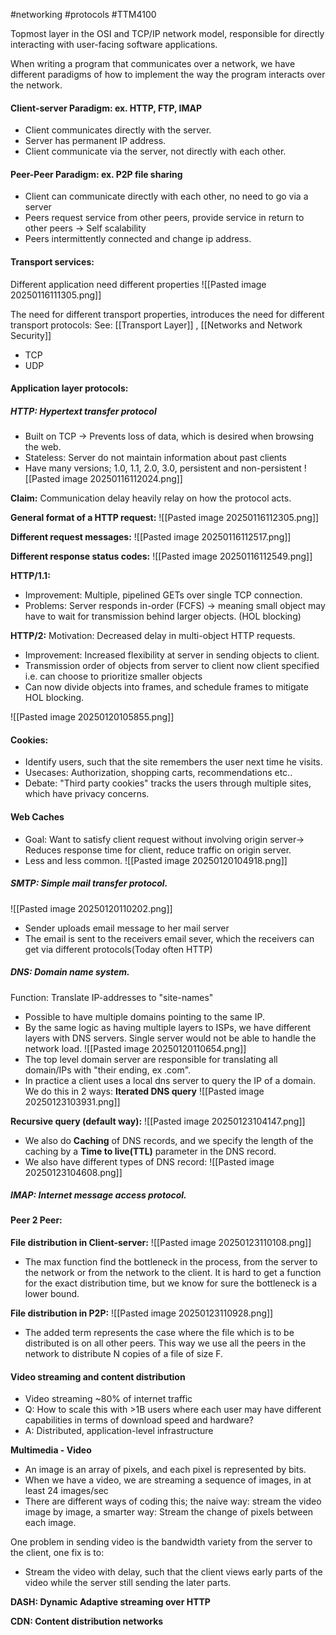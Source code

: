 #networking #protocols #TTM4100




Topmost layer in the OSI and TCP/IP network model, responsible for directly interacting with user-facing software applications. 

When writing a program that communicates over a network, we have different paradigms of how to implement the way the program interacts over the network. 

#### Client-server Paradigm: ex. HTTP, FTP, IMAP
- Client communicates directly with the server.
- Server has permanent IP address.
- Client communicate via the server, not directly with each other.

#### Peer-Peer Paradigm: ex. P2P file sharing 
- Client can communicate directly with each other, no need to go via a server 
- Peers request service from other peers, provide service in return to other peers -> Self scalability 
- Peers intermittently connected and change ip address. 


####  Transport services:
Different application need different properties 
![[Pasted image 20250116111305.png]]

The need for different transport properties, introduces the need for different transport protocols:
See: [[Transport Layer]] , [[Networks and Network Security]]
- TCP 
- UDP

#### Application layer protocols:
##### **HTTP:** Hypertext transfer protocol 
- Built on TCP -> Prevents loss of data, which is desired when browsing the web. 
- Stateless: Server do not maintain information about past clients 
- Have many versions; 1.0, 1.1, 2.0, 3.0,  persistent and non-persistent 
![[Pasted image 20250116112024.png]]

**Claim:** Communication delay heavily relay on how the protocol acts. 

**General format of a HTTP request:**
![[Pasted image 20250116112305.png]]

**Different request messages:**
![[Pasted image 20250116112517.png]]

**Different response status codes:**
![[Pasted image 20250116112549.png]]



**HTTP/1.1:**
- Improvement: Multiple, pipelined GETs over single TCP connection. 
- Problems: Server responds in-order (FCFS) -> meaning small object may have to wait for transmission behind larger objects. (HOL blocking)


**HTTP/2:**
Motivation: Decreased delay in multi-object HTTP requests. 
- Improvement: Increased flexibility at server in sending objects to client.
- Transmission order of objects from server to client now client specified i.e. can choose to prioritize smaller objects
- Can now divide objects into frames, and schedule frames to mitigate HOL blocking. 

![[Pasted image 20250120105855.png]]

####  Cookies:
- Identify users, such that the site remembers the user next time he visits. 
- Usecases: Authorization, shopping carts, recommendations etc.. 
- Debate: "Third party cookies" tracks the users through multiple sites, which have privacy concerns. 

#### Web Caches 

- Goal: Want to satisfy client request without involving origin server-> Reduces response time for client, reduce traffic on origin server. 
- Less and less common.
![[Pasted image 20250120104918.png]]



##### SMTP: Simple mail transfer protocol. 
![[Pasted image 20250120110202.png]]

- Sender uploads email message to her mail server
- The email is sent to the receivers email sever, which the receivers can get via different protocols(Today often HTTP)


##### DNS: Domain name system.
Function: Translate IP-addresses to "site-names"

- Possible to have multiple domains pointing to the same IP. 
- By the same logic as having multiple layers to ISPs, we have different layers with DNS servers. Single server would not be able to handle the network load. 
![[Pasted image 20250120110654.png]]
- The top level domain server are responsible for translating all domain/IPs with "their ending, ex .com". 
- In practice a client uses a local dns server to query the IP of a domain. We do this in 2 ways:
**Iterated DNS query**
![[Pasted image 20250123103931.png]]

**Recursive query (default way):**
![[Pasted image 20250123104147.png]]


- We also do **Caching** of DNS records, and we specify the length of the caching by a **Time to live(TTL)** parameter in the DNS record. 
- We also have different types of DNS record:
![[Pasted image 20250123104608.png]]

##### IMAP: Internet message access protocol. 

#### Peer 2 Peer:
**File distribution in Client-server:**
![[Pasted image 20250123110108.png]]
- The max function find the bottleneck in the process, from the server to the network or from the network to the client. It is hard to get a function for the exact distribution time, but we know for sure the bottleneck is a lower bound.  

**File distribution in P2P:**
![[Pasted image 20250123110928.png]]
- The added term represents the case where the file which is to be distributed is on all other peers. This way we use all the peers in the network to distribute N copies of a file of size F. 


#### Video streaming and content distribution
- Video streaming ~80% of internet traffic 
- Q: How to scale this with >1B users where each user may have different capabilities in terms of download speed and hardware? 
- A: Distributed, application-level infrastructure

**Multimedia - Video**
- An image is an array of pixels, and each pixel is represented by bits.
- When we have a video, we are streaming a sequence of images, in at least 24 images/sec 
- There are different ways of coding this; the naive way: stream the video image by image, a smarter way:  Stream the change of pixels between each image. 

One problem in sending video is the bandwidth variety from the server to the client, one fix is to:
- Stream the video with delay, such that the client views early parts of the video while the server still sending the later parts. 

**DASH: Dynamic Adaptive streaming over HTTP**

**CDN: Content distribution networks**
